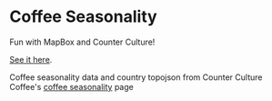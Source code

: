 # Coffee Seasonality

Fun with MapBox and Counter Culture!

[See it here](http://stenington.github.io/coffee-seasonality).

Coffee seasonality data and country topojson from Counter Culture Coffee's [coffee seasonality](https://counterculturecoffee.com/learn/coffee-seasonality) page
